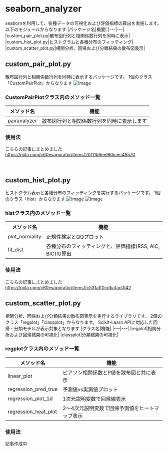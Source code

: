 # seaborn_analyzer
seabornを利用して、各種データの可視化および評価指標の算出を実施します。
以下のモジュールからなります
|パッケージ名|概要|
|---|---|
|custom_pair_plot.py|散布図行列と相関係数行列を同時に表示|
|custom_hist_plot.py|ヒストグラムと各種分布のフィッティング|
|custom_scatter_plot.py|相関分析、回帰および分類結果の散布図表示|

## custom_pair_plot.py
散布図行列と相関係数行列を同時に表示するパッケージです。
1個のクラス「CustomPairPlot」からなります
![image](https://user-images.githubusercontent.com/59557625/115889860-4e8bde80-a48f-11eb-826a-cd3c79556a42.png)

### CustomPairPlotクラス内のメソッド一覧
|メソッド名|機能|
|---|---|
|pairanalyzer|散布図行列と相関係数行列を同時に表示します|

### 使用法
こちらの記事にまとめました
https://qiita.com/c60evaporator/items/20f11b6ee965cec48570

<br>

## custom_hist_plot.py
ヒストグラム表示と各種分布のフィッティングを実行するパッケージです。
1個のクラス「hist」からなります
![image](https://user-images.githubusercontent.com/59557625/115890066-81ce6d80-a48f-11eb-8390-f985d9e2b8b1.png)
![image](https://user-images.githubusercontent.com/59557625/115890108-8d219900-a48f-11eb-9896-38f7dedbb6e4.png)

### histクラス内のメソッド一覧
|メソッド名|機能|
|---|---|
|plot_normality|正規性検定とQQプロット|
|fit_dist|各種分布のフィッティングと、評価指標(RSS, AIC, BIC)の算出|

### 使用法
こちらの記事にまとめました
https://qiita.com/c60evaporator/items/fc531aff0cdbafac0f42

## custom_scatter_plot.py
相関分析、回帰および分類結果の散布図表示を実行するライブラリです。
2個のクラス「regplot」「classplot」からなります。
Scikit-Learn APIに対応した回帰・分類モデルが表示対象となります
|クラス名|機能|
|---|---|
|regplot|相関分析および回帰結果の可視化|
|classplot|分類結果の可視化|

### regplotクラス内のメソッド一覧
|メソッド名|機能|
|---|---|
|linear_plot|ピアソン相関係数とP値を散布図と共に表示|
|regression_pred_true|予測値vs実測値プロット|
|regression_plot_1d|1次元説明変数で回帰線表示|
|regression_heat_plot|2～4次元説明変数で回帰予測値をヒートマップ表示|

### 使用法
記事作成中

